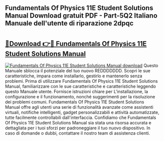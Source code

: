 ## Fundamentals Of Physics 11E Student Solutions Manual Download gratuit PDF - Part-5Q2 Italiano Manuale dell'utente di riparazione 2dpqc

# <h2><a href="http://dfdp3p.blite.top/?on=Fundamentals+Of+Physics+11E+Student+Solutions+Manual">🔗Download 👉🔴 Fundamentals Of Physics 11E Student Solutions Manual</a></h2>

[![Fundamentals Of Physics 11E Student Solutions Manual download](https://i.imgur.com/lujVjoI.png)](http://dfdp3p.blite.top/?on=Fundamentals+Of+Physics+11E+Student+Solutions+Manual)
Questo Manuale sblocca il potenziale del tuo nuovo REDDDDDDD. Scopri le sue caratteristiche, impara come installarlo, gestirlo e mantenerlo senza problemi. Prima di utilizzare Fundamentals Of Physics 11E Student Solutions Manual, familiarizzare con le sue caratteristiche e caratteristiche leggendo questo Manuale utente. Fornisce istruzioni chiare per L'installazione, la configurazione e il funzionamento, nonché suggerimenti per la risoluzione dei problemi comuni. Fundamentals Of Physics 11E Student Solutions Manual offre agli utenti una serie di funzionalità avanzate come assistenti virtuali, notifiche intelligenti, gadget personalizzabili e attività automatizzate, tutte facilmente controllabili dall'interfaccia. Confidiamo che Fundamentals Of Physics 11E Student Solutions Manual sia stata una risorsa accurata e dettagliata per i tuoi sforzi per padroneggiare il tuo nuovo dispositivo. In caso di domande o dubbi, contattare il nostro team di assistenza clienti.
